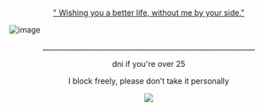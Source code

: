 <p align="center"> <ins> " Wishing you a better life, without me by your side." </ins> </p>

![image](https://file.garden/Z5XfcGXMBSWGuItV/IMG_2859.jpeg)





<p align="center"> ____________________________________________________________ </p>

<p align="center"> dni if you're over 25

<p align="center"> I block freely, please don’t take it personally </p>

<div align="center">

  ![](https://komarev.com/ghpvc/?username=CloverLegacy&label=Bunnies&color=615F85&style=flat) 

<div align="center">

<!--
**CloverLegacy/CloverLegacy** is a ✨ _special_ ✨ repository because its `README.md` (this file) appears on your GitHub profile.

Here are some ideas to get you started:

- 🔭 I’m currently working on ...
- 🌱 I’m currently learning ...
- 👯 I’m looking to collaborate on ...
- 🤔 I’m looking for help with ...
- 💬 Ask me about ...
- 📫 How to reach me: ...
- 😄 Pronouns: ...
- ⚡ Fun fact: ...
-->
